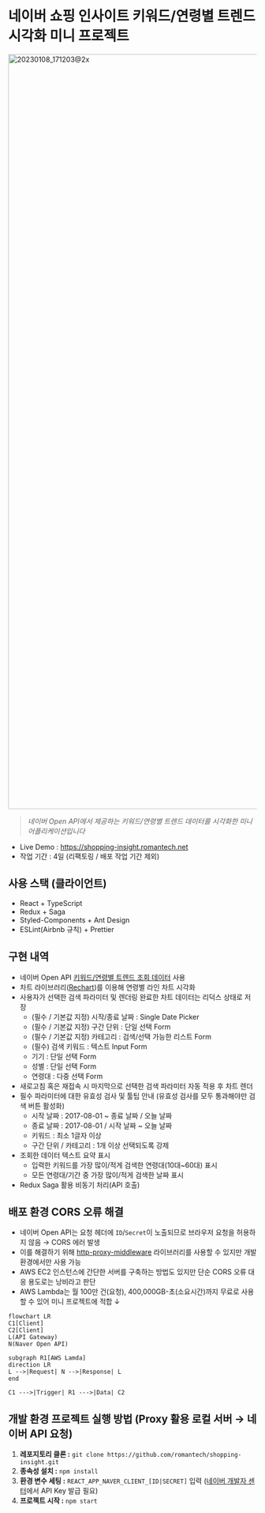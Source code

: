 # 네이버 쇼핑 인사이트 키워드/연령별 트렌드 시각화 미니 프로젝트
<img width="1528" alt="20230108_171203@2x" src="https://user-images.githubusercontent.com/8604840/211186601-a4299631-8707-48b4-9e1e-0ac63b58df78.png">

> _네이버 Open API에서 제공하는 키워드/연령별 트렌드 데이터를 시각화한 미니 어플리케이션입니다_

- Live Demo : https://shopping-insight.romantech.net
- 작업 기간 : 4일 (리팩토링 / 배포 작업 기간 제외)

## 사용 스택 (클라이언트)

- React + TypeScript
- Redux + Saga
- Styled-Components + Ant Design
- ESLint(Airbnb 규칙) + Prettier

## 구현 내역

- 네이버 Open API [키워드/연령별 트렌드 조회 데이터](https://bit.ly/3i5lES4) 사용
- 차트 라이브러리([Rechart](https://recharts.org/))를 이용해 연령별 라인 차트 시각화
- 사용자가 선택한 검색 파라미터 및 렌더링 완료한 차트 데이터는 리덕스 상태로 저장
  - (필수 / 기본값 지정) 시작/종료 날짜 : Single Date Picker
  - (필수 / 기본값 지정) 구간 단위 : 단일 선택 Form
  - (필수 / 기본값 지정) 카테고리 : 검색/선택 가능한 리스트 Form
  - (필수) 검색 키워드 : 텍스트 Input Form
  - 기기 : 단일 선택 Form
  - 성별 : 단일 선택 Form
  - 연령대 : 다중 선택 Form
- 새로고침 혹은 재접속 시 마지막으로 선택한 검색 파라미터 자동 적용 후 차트 렌더
- 필수 파라미터에 대한 유효성 검사 및 툴팁 안내 (유효성 검사를 모두 통과해야만 검색 버튼 활성화)
  - 시작 날짜 : 2017-08-01 ~ 종료 날짜 / 오늘 날짜
  - 종료 날짜 : 2017-08-01 / 시작 날짜 ~ 오늘 날짜
  - 키워드 : 최소 1글자 이상
  - 구간 단위 / 카테고리 : 1개 이상 선택되도록 강제
- 조회한 데이터 텍스트 요약 표시
  - 입력한 키워드를 가장 많이/적게 검색한 연령대(10대~60대) 표시
  - 모든 연령대/기간 중 가장 많이/적게 검색한 날짜 표시
- Redux Saga 활용 비동기 처리(API 호출)

## 배포 환경 CORS 오류 해결
- 네이버 Open API는 요청 헤더에 `ID`/`Secret`이 노출되므로 브라우저 요청을 허용하지 않음 → CORS 에러 발생
- 이를 해결하기 위해 [http-proxy-middleware](https://www.npmjs.com/package/http-proxy-middleware) 라이브러리를 사용할 수 있지만 개발 환경에서만 사용 가능
- AWS EC2 인스턴스에 간단한 서버를 구축하는 방법도 있지만 단순 CORS 오류 대응 용도로는 낭비라고 판단
- AWS Lambda는 월 100만 건(요청), 400,000GB-초(소요시간)까지 무료로 사용할 수 있어 미니 프로젝트에 적합 ↓

```mermaid
flowchart LR
C1[Client]
C2[Client]
L(API Gateway)
N(Naver Open API)

subgraph R1[AWS Lamda]
direction LR
L -->|Request| N -->|Response| L
end

C1 --->|Trigger| R1 --->|Data| C2
```

## 개발 환경 프로젝트 실행 방법 (Proxy 활용 로컬 서버 → 네이버 API 요청)

1. **레포지토리 클론 :** `git clone https://github.com/romantech/shopping-insight.git`
2. **종속성 설치 :** `npm install`
3. **환경 변수 세팅 :** `REACT_APP_NAVER_CLIENT_[ID|SECRET]` 입력 ([네이버 개발자 센터](https://developers.naver.com/apps/#/register)에서 API Key 발급 필요)
4. **프로젝트 시작 :** `npm start`
